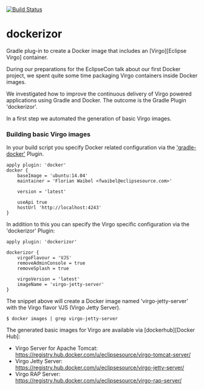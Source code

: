 [![Build Status](https://travis-ci.org/eclipsesource/dockerizor.svg)](https://travis-ci.org/eclipsesource/dockerizor)

dockerizor
==========

Gradle plug-in to create a Docker image that includes an [Virgo][Eclipse Virgo] container.

During our preparations for the EclipseCon talk about our first Docker project, we spent quite some time
packaging Virgo containers inside Docker images.

We investigated how to improve the continuous delivery of Virgo powered applications using Gradle and Docker. The outcome is the Gradle Plugin 'dockerizor'.

In a first step we automated the generation of basic Virgo images.

### Building basic Virgo images

In your build script you specify Docker related configuration via the ['gradle-docker'][gradle-docker] Plugin.

	apply plugin: 'docker'
	docker {
		baseImage = 'ubuntu:14.04'
		maintainer = 'Florian Waibel <fwaibel@eclipsesource.com>'

		version = 'latest'

		useApi true
		hostUrl 'http://localhost:4243'
	}

In addition to this you can specify the Virgo specific configuration via the 'dockerizor' Plugin:

    apply plugin: 'dockerizor'
    
    dockerizor {
        virgoFlavour = 'VJS'
        removeAdminConsole = true
        removeSplash = true
        		
        virgoVersion = 'latest'
        imageName = 'virgo-jetty-server'
    }

The snippet above will create a Docker image named 'virgo-jetty-server' with the Virgo flavor VJS (Virgo Jetty Server).

	$ docker images | grep virgo-jetty-server

The generated basic images for Virgo are available via [dockerhub][Docker Hub]:

 * Virgo Server for Apache Tomcat: https://registry.hub.docker.com/u/eclipsesource/virgo-tomcat-server/
 * Virgo Jetty Server: https://registry.hub.docker.com/u/eclipsesource/virgo-jetty-server/
 * Virgo RAP Server: https://registry.hub.docker.com/u/eclipsesource/virgo-rap-server/

[Virgo]: http://www.eclipse.org/virgo/ "Virgo"
[gradle-docker]: https://github.com/Transmode/gradle-docker "gradle-docker"
[dockerhub]: https://hub.docker.com/ "Docker Hub"
